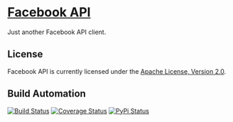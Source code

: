 # [Facebook API](http://facebook_api.hive.pt)

Just another Facebook API client.

## License

Facebook API is currently licensed under the [Apache License, Version 2.0](http://www.apache.org/licenses/).

## Build Automation

[![Build Status](https://travis-ci.org/hivesolutions/facebook_api.svg?branch=master)](https://travis-ci.org/hivesolutions/facebook_api)
[![Coverage Status](https://coveralls.io/repos/hivesolutions/facebook_api/badge.svg?branch=master)](https://coveralls.io/r/hivesolutions/facebook_api?branch=master)
[![PyPi Status](https://img.shields.io/pypi/v/facebook_api.svg)](https://pypi.python.org/pypi/facebook_api)
